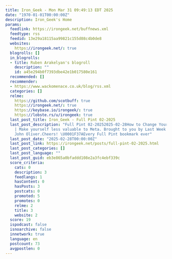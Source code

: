 ```yaml
---
title: Iron_Geek - Mon Mar 31 09:49:13 EDT 2025
date: "1970-01-01T00:00:00Z"
description: Iron_Geek's Home
params:
  feedlink: https://irongeek.net/buffnews.xml
  feedtype: rss
  feedid: 13e29a18115aa99821c155d08c4b0de8
  websites:
    https://irongeek.net/: true
  blogrolls: []
  in_blogrolls:
  - title: Ruben Arakelyan's blogroll
    description: ""
    id: a45e294b0f7393dbe42e1b017580e161
  recommended: []
  recommender:
  - https://www.wackomenace.co.uk/blog/rss.xml
  categories: []
  relme:
    https://github.com/scotbuff: true
    https://irongeek.net/: true
    https://keybase.io/irongeek/: true
    https://lobste.rs/u/irongeek: true
  last_post_title: Iron_Geek - Full Pint 02-2025
  last_post_description: "Full Pint 02-20252025-02-28How to Change Your Meta Settings
    | Make yourself less valuable to Meta. Brought to you by Last Week Tonight with
    John Oliver.Cheers! \U0001F37AEvery Full Pint bookmark ever"
  last_post_date: "2025-02-28T00:00:00Z"
  last_post_link: https://irongeek.net/posts/full-pint-02-2025.html
  last_post_categories: []
  last_post_language: ""
  last_post_guid: eb3e865a0bfaddd108e2a3fc4ebf339c
  score_criteria:
    cats: 0
    description: 3
    feedlangs: 1
    hasContent: 0
    hasPosts: 3
    postcats: 0
    promoted: 5
    promotes: 0
    relme: 2
    title: 3
    website: 2
  score: 19
  ispodcast: false
  isnoarchive: false
  innetwork: true
  language: en
  postcount: 73
  avgpostlen: 0
---
```

